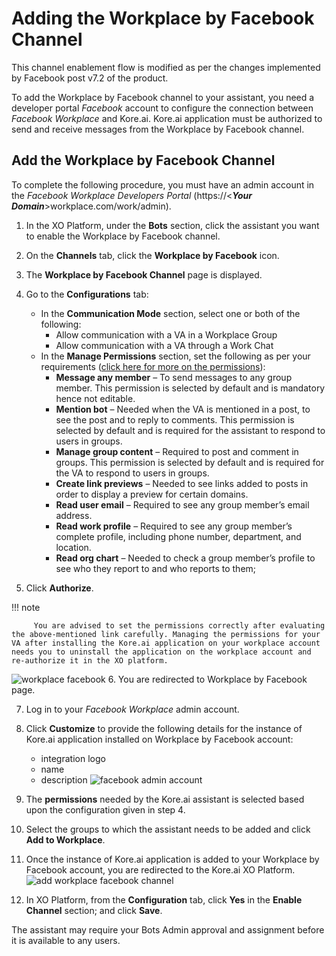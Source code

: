 # Adding the Workplace by Facebook Channel

This channel enablement flow is modified as per the changes implemented by Facebook post v7.2 of the product.

To add the Workplace by Facebook channel to your assistant, you need a developer portal _Facebook_ account to configure the connection between _Facebook Workplace_ and Kore.ai. Kore.ai application must be authorized to send and receive messages from the Workplace by Facebook channel.

## Add the Workplace by Facebook Channel

To complete the following procedure, you must have an admin account in the _Facebook Workplace Developers Portal_ (https://&lt;**_Your Domain_**>workplace.com/work/admin).


1. In the XO Platform, under the **Bots** section, click the assistant you want to enable the Workplace by Facebook channel.
2. On the **Channels** tab, click the **Workplace by Facebook** icon.
3. The **Workplace by Facebook Channel** page is displayed.
4. Go to the **Configurations** tab:
    * In the **Communication Mode** section, select one or both of the following:
        * Allow communication with a VA in a Workplace Group
        * Allow communication with a VA through a Work Chat
    * In the **Manage Permissions** section, set the following as per your requirements ([click here for more on the permissions](https://developers.facebook.com/docs/workplace/reference/permissions)):
        * **Message any member** – To send messages to any group member. This permission is selected by default and is mandatory hence not editable.
        * **Mention bot** – Needed when the VA is mentioned in a post, to see the post and to reply to comments. This permission is selected by default and is required for the assistant to respond to users in groups.
        * **Manage group content** – Required to post and comment in groups. This permission is selected by default and is required for the VA to respond to users in groups.
        * **Create link previews** – Needed to see links added to posts in order to display a preview for certain domains.
        * **Read user email** – Required to see any group member’s email address.
        * **Read work profile** – Required to see any group member’s complete profile, including phone number, department, and location.
        * **Read org chart** – Needed to check a group member’s profile to see who they report to and who reports to them;

5. Click **Authorize**.

!!! note

         You are advised to set the permissions correctly after evaluating the above-mentioned link carefully. Managing the permissions for your VA after installing the Kore.ai application on your workplace account needs you to uninstall the application on the workplace account and re-authorize it in the XO platform.

![workplace facebook](../images/workplace_facebook.png "image_tooltip")
6. You are redirected to Workplace by Facebook page.

7. Log in to your _Facebook Workplace_ admin account.

8. Click **Customize** to provide the following details for the instance of Kore.ai application installed on Workplace by Facebook account:
    * integration logo
    * name
    * description
![facebook admin account](../images/workplace_facebook1.png "facebook admin account")
9. The **permissions** needed by the Kore.ai assistant is selected based upon the configuration given in step 4.

10. Select the groups to which the assistant needs to be added and click **Add to Workplace**.

11. Once the instance of Kore.ai application is added to your Workplace by Facebook account, you are redirected to the Kore.ai XO Platform.
![add workplace facebook channel](../images/workplace_facebook2.png "add workplace facebook channel")

12. In XO Platform, from the **Configuration** tab, click **Yes** in the **Enable Channel** section; and click **Save**.

The assistant may require your Bots Admin approval and assignment before it is available to any users.
